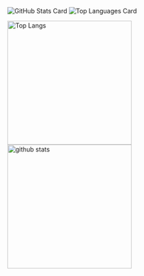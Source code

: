 ![GitHub Stats Card](https://github-readme-stats.vercel.app/api?username=yuki-tome)
![Top Languages Card](https://github-readme-stats.vercel.app/api/top-langs/?username=yuki-tome)

<p align="left"> 
  <img alt="Top Langs" height="280px" src="https://github-readme-stats.vercel.app/api/top-langs/?username=yuki-tome&show_icons=true" />
  <img alt="github stats" height="280px" src="https://github-readme-stats.vercel.app/api?username=yuki-tome&show_icons=ture" />
</p>
